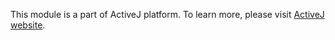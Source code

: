 This module is a part of ActiveJ platform. To learn more, please visit [ActiveJ website](https://activej.io/service-graph).